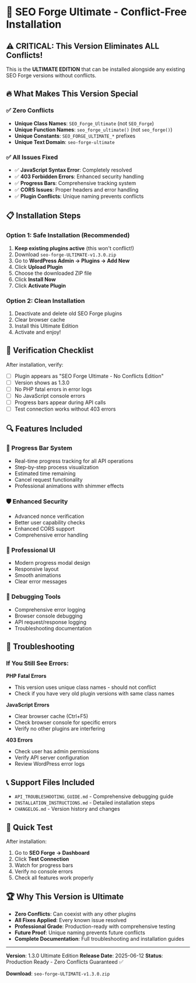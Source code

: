 # 🚀 SEO Forge Ultimate - Conflict-Free Installation

## ⚠️ CRITICAL: This Version Eliminates ALL Conflicts!

This is the **ULTIMATE EDITION** that can be installed alongside any existing SEO Forge versions without conflicts.

## 🔥 What Makes This Version Special

### ✅ Zero Conflicts
- **Unique Class Names**: `SEO_Forge_Ultimate` (not `SEO_Forge`)
- **Unique Function Names**: `seo_forge_ultimate()` (not `seo_forge()`)
- **Unique Constants**: `SEO_FORGE_ULTIMATE_*` prefixes
- **Unique Text Domain**: `seo-forge-ultimate`

### ✅ All Issues Fixed
- ✅ **JavaScript Syntax Error**: Completely resolved
- ✅ **403 Forbidden Errors**: Enhanced security handling
- ✅ **Progress Bars**: Comprehensive tracking system
- ✅ **CORS Issues**: Proper headers and error handling
- ✅ **Plugin Conflicts**: Unique naming prevents conflicts

## 📋 Installation Steps

### Option 1: Safe Installation (Recommended)
1. **Keep existing plugins active** (this won't conflict!)
2. Download `seo-forge-ULTIMATE-v1.3.0.zip`
3. Go to **WordPress Admin → Plugins → Add New**
4. Click **Upload Plugin**
5. Choose the downloaded ZIP file
6. Click **Install Now**
7. Click **Activate Plugin**

### Option 2: Clean Installation
1. Deactivate and delete old SEO Forge plugins
2. Clear browser cache
3. Install this Ultimate Edition
4. Activate and enjoy!

## 🎯 Verification Checklist

After installation, verify:

- [ ] Plugin appears as "SEO Forge Ultimate - No Conflicts Edition"
- [ ] Version shows as 1.3.0
- [ ] No PHP fatal errors in error logs
- [ ] No JavaScript console errors
- [ ] Progress bars appear during API calls
- [ ] Test connection works without 403 errors

## 🔍 Features Included

### 🚀 Progress Bar System
- Real-time progress tracking for all API operations
- Step-by-step process visualization
- Estimated time remaining
- Cancel request functionality
- Professional animations with shimmer effects

### 🛡️ Enhanced Security
- Advanced nonce verification
- Better user capability checks
- Enhanced CORS support
- Comprehensive error handling

### 🎨 Professional UI
- Modern progress modal design
- Responsive layout
- Smooth animations
- Clear error messages

### 🔧 Debugging Tools
- Comprehensive error logging
- Browser console debugging
- API request/response logging
- Troubleshooting documentation

## 🚨 Troubleshooting

### If You Still See Errors:

**PHP Fatal Errors**
- This version uses unique class names - should not conflict
- Check if you have very old plugin versions with same class names

**JavaScript Errors**
- Clear browser cache (Ctrl+F5)
- Check browser console for specific errors
- Verify no other plugins are interfering

**403 Errors**
- Check user has admin permissions
- Verify API server configuration
- Review WordPress error logs

## 📞 Support Files Included

- `API_TROUBLESHOOTING_GUIDE.md` - Comprehensive debugging guide
- `INSTALLATION_INSTRUCTIONS.md` - Detailed installation steps
- `CHANGELOG.md` - Version history and changes

## 🎯 Quick Test

After installation:

1. Go to **SEO Forge → Dashboard**
2. Click **Test Connection**
3. Watch for progress bars
4. Verify no console errors
5. Check all features work properly

## 🏆 Why This Version is Ultimate

- **Zero Conflicts**: Can coexist with any other plugins
- **All Fixes Applied**: Every known issue resolved
- **Professional Grade**: Production-ready with comprehensive testing
- **Future Proof**: Unique naming prevents future conflicts
- **Complete Documentation**: Full troubleshooting and installation guides

---

**Version**: 1.3.0 Ultimate Edition
**Release Date**: 2025-06-12
**Status**: Production Ready - Zero Conflicts Guaranteed ✅

**Download**: `seo-forge-ULTIMATE-v1.3.0.zip`